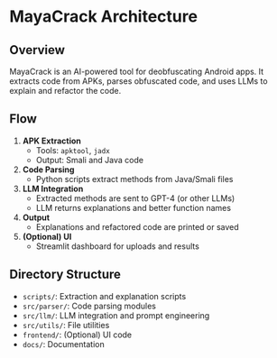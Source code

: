 # MayaCrack Architecture

## Overview
MayaCrack is an AI-powered tool for deobfuscating Android apps. It extracts code from APKs, parses obfuscated code, and uses LLMs to explain and refactor the code.

## Flow
1. **APK Extraction**
   - Tools: `apktool`, `jadx`
   - Output: Smali and Java code
2. **Code Parsing**
   - Python scripts extract methods from Java/Smali files
3. **LLM Integration**
   - Extracted methods are sent to GPT-4 (or other LLMs)
   - LLM returns explanations and better function names
4. **Output**
   - Explanations and refactored code are printed or saved
5. **(Optional) UI**
   - Streamlit dashboard for uploads and results

## Directory Structure
- `scripts/`: Extraction and explanation scripts
- `src/parser/`: Code parsing modules
- `src/llm/`: LLM integration and prompt engineering
- `src/utils/`: File utilities
- `frontend/`: (Optional) UI code
- `docs/`: Documentation 